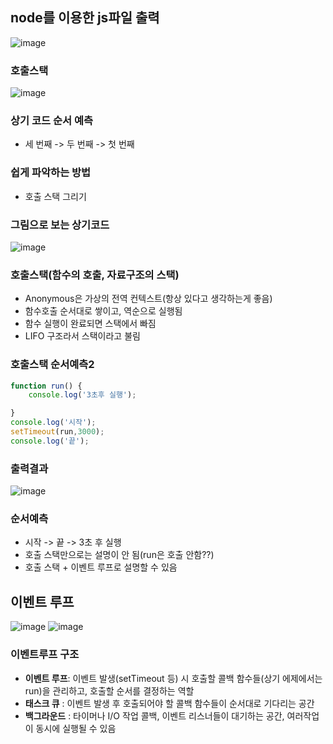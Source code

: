 ## node를 이용한 js파일 출력
![image](https://user-images.githubusercontent.com/82345970/170439413-c8dd1a84-7888-46ac-bf21-5cd41735189f.png)

### 호출스택
![image](https://user-images.githubusercontent.com/82345970/170438591-4328baab-f36c-4ddf-87d7-3d6d9bf37d19.png)

### 상기 코드 순서 예측
- 세 번째 -> 두 번째 -> 첫 번째

### 쉽게 파악하는 방법
- 호출 스택 그리기

### 그림으로 보는 상기코드
![image](https://user-images.githubusercontent.com/82345970/170440095-5a560776-1bbb-4913-a001-1527af387050.png)

### 호출스택(함수의 호출, 자료구조의 스택)
- Anonymous은 가상의 전역 컨텍스트(항상 있다고 생각하는게 좋음)
- 함수호출 순서대로 쌓이고, 역순으로 실행됨
- 함수 실행이 완료되면 스택에서 빠짐
- LIFO 구조라서 스택이라고 불림

### 호출스택 순서예측2
```javascript
function run() {
    console.log('3초후 실행');

}
console.log('시작');
setTimeout(run,3000);
console.log('끝');
```
### 출력결과
![image](https://user-images.githubusercontent.com/82345970/170441789-0dbce541-618c-484a-b14a-7911a760be73.png)


### 순서예측
- 시작 -> 끝 -> 3초 후 실행
- 호출 스택만으로는 설명이 안 됨(run은 호출 안함??)
- 호출 스택 + 이벤트 루프로 설명할 수 있음

## 이벤트 루프
![image](https://user-images.githubusercontent.com/82345970/170444000-84172975-f564-469c-92e1-a362d52533ba.png)
![image](https://user-images.githubusercontent.com/82345970/170444399-fc696047-318f-4a53-b865-54f6e594c105.png)



### 이벤트루프 구조
- **이벤트 루프**: 이벤트 발생(setTimeout 등) 시 호출할 콜백 함수들(상기 에제에서는 run)을 관리하고, 호출할 순서를 결정하는 역할
- **태스크 큐** : 이벤트 발생 후 호출되어야 할 콜백 함수들이 순서대로 기다리는 공간
- **백그라운드** : 타이머나 I/O 작업 콜백, 이벤트 리스너들이 대기하는 공간, 여러작업이 동시에 실행될 수 있음


